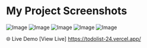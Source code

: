# My Project Screenshots

![Image](https://github.com/user-attachments/assets/0af40012-8df2-4ee5-867f-70b0a40b5ec2)
![Image](https://github.com/user-attachments/assets/cd145874-75fd-48e0-98a3-54027b36446b)
![Image](https://github.com/user-attachments/assets/a17c0a65-01e2-4351-9931-32ffa248e1c2)
![Image](https://github.com/user-attachments/assets/b14f90dd-844e-4001-82e4-e944476cc6c0)
![Image](https://github.com/user-attachments/assets/3f49f7c8-009a-4042-b209-a4266f1edf8c)﻿

🌐 Live Demo
[View Live] https://todolist-24.vercel.app/
